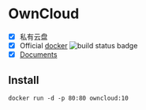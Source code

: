 # OwnCloud

 - [x] 私有云盘
 - [x] Official [docker](https://github.com/docker-library/owncloud)
 ![build status badge](https://img.shields.io/travis/docker-library/owncloud/master.svg)
 - [x] [Documents](https://hub.docker.com/_/owncloud/)

 ## Install

 ```
 docker run -d -p 80:80 owncloud:10
 ```


